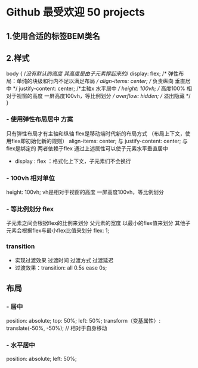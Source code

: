 # Github 最受欢迎 50 projects

## 1.使用合适的标签BEM类名

## 2.样式

body { /*没有默认的高度 其高度是由子元素撑起来的*/
    display: flex; /* 弹性布局：单纯的块级和行内不足以满足布局 */
    align-items: center; /* 负责纵向 垂直居中 */
    justify-content: center; /*主轴x 水平居中 */
    height: 100vh; /* 高度100% 相对于视窗的高度  一屏高度100vh，等比例划分  */
    overflow: hidden; /* 溢出隐藏 */
}
### - 使用弹性布局居中 方案
只有弹性布局才有主轴和纵轴  flex是移动端时代新的布局方式 （布局上下文，使用flex即初始化新的规则）
align-items: center; 与 justify-content: center; 与flex是绑定的 两者依赖于flex
通过上述属性可以使子元素水平垂直居中
- display : flex ：格式化上下文，子元素们不会换行

### - 100vh 相对单位
height: 100vh; vh是相对于视窗的高度  一屏高度100vh，等比例划分

### - 等比例划分 flex
子元素之间会根据flex的比例来划分 父元素的宽度
以最小的flex值来划分 其他子元素会根据flex与最小flex比值来划分
flex: 1;

### transition
- 实现过渡效果  过渡时间  过渡方式  过渡延迟
- 过渡效果：transition: all 0.5s ease 0s;



## 布局
### - 居中
position: absolute;
top: 50%;
left: 50%;
transform（变基属性）: translate(-50%, -50%); // 相对于自身移动

### - 水平居中
position: absolute;
left: 50%;


